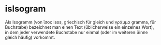 # isIsogram

Als Isogramm (von ἴσος isos, griechisch für gleich und γράμμα gramma, für Buchstabe) bezeichnet man einen Text (üblicherweise ein einzelnes Wort), in dem jeder verwendete Buchstabe nur einmal (oder im weiteren Sinne gleich häufig) vorkommt.
